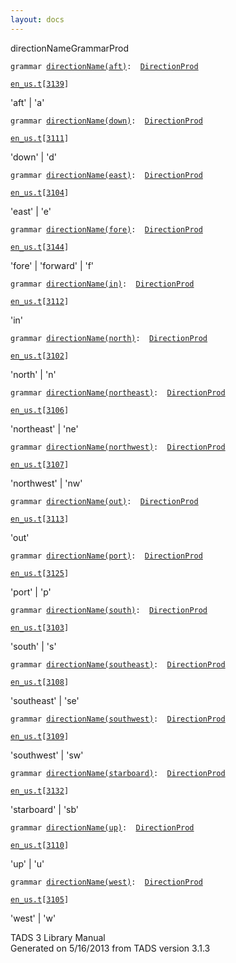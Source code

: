 ```yaml
---
layout: docs
---
```

<span class="title">directionName</span><span class="type">GrammarProd</span>

`grammar `<span class="classExtLink">[`directionName(aft)`](../object/directionName(aft).html)</span>` :   `[`DirectionProd`](../object/DirectionProd.html)

[`en_us.t`](../file/en_us.t.html)`[`[`3139`](../source/en_us.t.html#3139)`]`

<div class="gramrule">

'aft' \| 'a'

</div>

`grammar `<span class="classExtLink">[`directionName(down)`](../object/directionName(down).html)</span>` :   `[`DirectionProd`](../object/DirectionProd.html)

[`en_us.t`](../file/en_us.t.html)`[`[`3111`](../source/en_us.t.html#3111)`]`

<div class="gramrule">

'down' \| 'd'

</div>

`grammar `<span class="classExtLink">[`directionName(east)`](../object/directionName(east).html)</span>` :   `[`DirectionProd`](../object/DirectionProd.html)

[`en_us.t`](../file/en_us.t.html)`[`[`3104`](../source/en_us.t.html#3104)`]`

<div class="gramrule">

'east' \| 'e'

</div>

`grammar `<span class="classExtLink">[`directionName(fore)`](../object/directionName(fore).html)</span>` :   `[`DirectionProd`](../object/DirectionProd.html)

[`en_us.t`](../file/en_us.t.html)`[`[`3144`](../source/en_us.t.html#3144)`]`

<div class="gramrule">

'fore' \| 'forward' \| 'f'

</div>

`grammar `<span class="classExtLink">[`directionName(in)`](../object/directionName(in).html)</span>` :   `[`DirectionProd`](../object/DirectionProd.html)

[`en_us.t`](../file/en_us.t.html)`[`[`3112`](../source/en_us.t.html#3112)`]`

<div class="gramrule">

'in'

</div>

`grammar `<span class="classExtLink">[`directionName(north)`](../object/directionName(north).html)</span>` :   `[`DirectionProd`](../object/DirectionProd.html)

[`en_us.t`](../file/en_us.t.html)`[`[`3102`](../source/en_us.t.html#3102)`]`

<div class="gramrule">

'north' \| 'n'

</div>

`grammar `<span class="classExtLink">[`directionName(northeast)`](../object/directionName(northeast).html)</span>` :   `[`DirectionProd`](../object/DirectionProd.html)

[`en_us.t`](../file/en_us.t.html)`[`[`3106`](../source/en_us.t.html#3106)`]`

<div class="gramrule">

'northeast' \| 'ne'

</div>

`grammar `<span class="classExtLink">[`directionName(northwest)`](../object/directionName(northwest).html)</span>` :   `[`DirectionProd`](../object/DirectionProd.html)

[`en_us.t`](../file/en_us.t.html)`[`[`3107`](../source/en_us.t.html#3107)`]`

<div class="gramrule">

'northwest' \| 'nw'

</div>

`grammar `<span class="classExtLink">[`directionName(out)`](../object/directionName(out).html)</span>` :   `[`DirectionProd`](../object/DirectionProd.html)

[`en_us.t`](../file/en_us.t.html)`[`[`3113`](../source/en_us.t.html#3113)`]`

<div class="gramrule">

'out'

</div>

`grammar `<span class="classExtLink">[`directionName(port)`](../object/directionName(port).html)</span>` :   `[`DirectionProd`](../object/DirectionProd.html)

[`en_us.t`](../file/en_us.t.html)`[`[`3125`](../source/en_us.t.html#3125)`]`

<div class="gramrule">

'port' \| 'p'

</div>

`grammar `<span class="classExtLink">[`directionName(south)`](../object/directionName(south).html)</span>` :   `[`DirectionProd`](../object/DirectionProd.html)

[`en_us.t`](../file/en_us.t.html)`[`[`3103`](../source/en_us.t.html#3103)`]`

<div class="gramrule">

'south' \| 's'

</div>

`grammar `<span class="classExtLink">[`directionName(southeast)`](../object/directionName(southeast).html)</span>` :   `[`DirectionProd`](../object/DirectionProd.html)

[`en_us.t`](../file/en_us.t.html)`[`[`3108`](../source/en_us.t.html#3108)`]`

<div class="gramrule">

'southeast' \| 'se'

</div>

`grammar `<span class="classExtLink">[`directionName(southwest)`](../object/directionName(southwest).html)</span>` :   `[`DirectionProd`](../object/DirectionProd.html)

[`en_us.t`](../file/en_us.t.html)`[`[`3109`](../source/en_us.t.html#3109)`]`

<div class="gramrule">

'southwest' \| 'sw'

</div>

`grammar `<span class="classExtLink">[`directionName(starboard)`](../object/directionName(starboard).html)</span>` :   `[`DirectionProd`](../object/DirectionProd.html)

[`en_us.t`](../file/en_us.t.html)`[`[`3132`](../source/en_us.t.html#3132)`]`

<div class="gramrule">

'starboard' \| 'sb'

</div>

`grammar `<span class="classExtLink">[`directionName(up)`](../object/directionName(up).html)</span>` :   `[`DirectionProd`](../object/DirectionProd.html)

[`en_us.t`](../file/en_us.t.html)`[`[`3110`](../source/en_us.t.html#3110)`]`

<div class="gramrule">

'up' \| 'u'

</div>

`grammar `<span class="classExtLink">[`directionName(west)`](../object/directionName(west).html)</span>` :   `[`DirectionProd`](../object/DirectionProd.html)

[`en_us.t`](../file/en_us.t.html)`[`[`3105`](../source/en_us.t.html#3105)`]`

<div class="gramrule">

'west' \| 'w'

</div>

<div class="ftr">

TADS 3 Library Manual  
Generated on 5/16/2013 from TADS version 3.1.3

</div>
